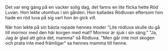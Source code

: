 Det var eng gang på en vacker solig dag, det fanns en lite flicka hette Röd Luvan. Hon lekte utomhus i sin gården. 
Hon kallades Rödluvan eftersom hon hade en röd luva på sig vart hon än gick vill.

När hon lekte på sin bästa ropade hennes moder "Lite rödluva skulle du gå till mormor med den här korgen med mat? Mormor är sjuk i sin säng."
"Ja, Jag är glad att göra det, mamma" så Rödluva. "Men går inte mot skogen och prata inte med främligar" sa hennes mamma till henne. 